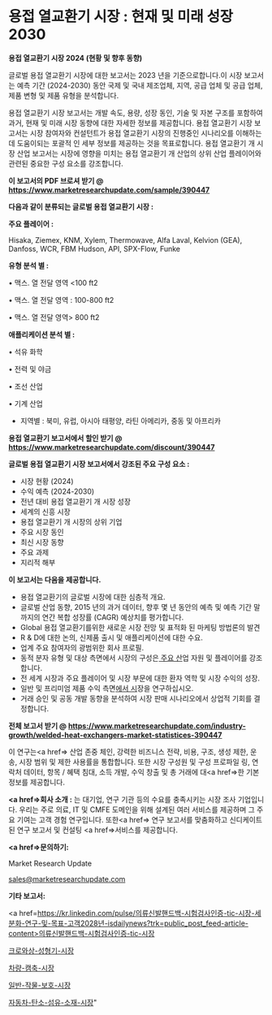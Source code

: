 # 용접 열교환기 시장 : 현재 및 미래 성장 2030

<strong>용접 열교환기 시장 2024 (현황 및 향후 동향)</strong>

글로벌 용접 열교환기 시장에 대한 보고서는 2023 년을 기준으로합니다.이 시장 보고서는 예측 기간 (2024-2030) 동안 국제 및 국내 제조업체, 지역, 공급 업체 및 공급 업체, 제품 변형 및 제품 유형을 분석합니다.

용접 열교환기 시장 보고서는 개발 속도, 용량, 성장 동인, 기술 및 자본 구조를 포함하여 과거, 현재 및 미래 시장 동향에 대한 자세한 정보를 제공합니다. 용접 열교환기 시장 보고서는 시장 참여자와 컨설턴트가 용접 열교환기 시장의 진행중인 시나리오를 이해하는 데 도움이되는 포괄적 인 세부 정보를 제공하는 것을 목표로합니다. 용접 열교환기 개 시장 산업 보고서는 시장에 영향을 미치는 용접 열교환기 개 산업의 상위 산업 플레이어와 관련된 중요한 구성 요소를 강조합니다.



<strong>이 보고서의 PDF 브로셔 받기 @ <a href=https://www.marketresearchupdate.com/sample/390447>https://www.marketresearchupdate.com/sample/390447</a></strong>



<strong>다음과 같이 분류되는 글로벌 용접 열교환기 시장 :</strong>



<strong>주요 플레이어 :</strong>

Hisaka, Ziemex, KNM, Xylem, Thermowave, Alfa Laval, Kelvion (GEA), Danfoss, WCR, FBM Hudson, API, SPX-Flow, Funke



<strong>유형 분석 별 :</strong>

• 맥스. 열 전달 영역 <100 ft2

• 맥스. 열 전달 영역 : 100-800 ft2

• 맥스. 열 전달 영역> 800 ft2



<strong>애플리케이션 분석 별 :</strong>

• 석유 화학

• 전력 및 야금

• 조선 산업

• 기계 산업

<ul>
  <li>지역별 : 북미, 유럽, 아시아 태평양, 라틴 아메리카, 중동 및 아프리카</li>
</ul>


<strong>용접 열교환기 보고서에서 할인 받기 @ <a href=https://www.marketresearchupdate.com/discount/390447>https://www.marketresearchupdate.com/discount/390447</a></strong>



<strong>글로벌 용접 열교환기 시장 보고서에서 강조된 주요 구성 요소 :</strong>
<ul>
  <li>시장 현황 (2024)</li>
  <li>수익 예측 (2024-2030)</li>
  <li>전년 대비 용접 열교환기 개 시장 성장</li>
  <li>세계의 신흥 시장</li>
  <li>용접 열교환기 개 시장의 상위 기업</li>
  <li>주요 시장 동인</li>
  <li>최신 시장 동향</li>
  <li>주요 과제</li>
  <li>지리적 해부</li>
</ul>


<strong>이 보고서는 다음을 제공합니다.</strong>
<ul>
  <li>용접 열교환기의 글로벌 시장에 대한 심층적 개요.</li>
  <li>글로벌 산업 동향, 2015 년의 과거 데이터, 향후 몇 년 동안의 예측 및 예측 기간 말까지의 연간 복합 성장률 (CAGR) 예상치를 평가합니다.</li>
  <li>Global 용접 열교환기를위한 새로운 시장 전망 및 표적화 된 마케팅 방법론의 발견</li>
  <li>R &amp; D에 대한 논의, 신제품 출시 및 애플리케이션에 대한 수요.</li>
  <li>업계 주요 참여자의 광범위한 회사 프로필.</li>
  <li>동적 분자 유형 및 대상 측면에서 시장의 구성은<a href=> 주요 산</a>업 자원 및 플레이어를 강조합니다.</li>
  <li>전 세계 시장과 주요 플레이어 및 시장 부문에 대한 환자 역학 및 시장 수익의 성장.</li>
  <li>일반 및 프리미엄 제품 수익 측면<a href=>에서 시</a>장을 연구하십시오.</li>
  <li>거래 승인 및 공동 개발 동향을 분석하여 시장 판매 시나리오에서 상업적 기회를 결정합니다.</li>
</ul>



<strong>전체 보고서 받기 @ <a href=https://www.marketresearchupdate.com/industry-growth/welded-heat-exchangers-market-statistices-390447>https://www.marketresearchupdate.com/industry-growth/welded-heat-exchangers-market-statistices-390447</a></strong>

이 연구는<a href=> 산업 존중</a> 체인, 강력한 비즈니스 전략, 비용, 구조, 생성 제한, 운송, 시장 범위 및 제한 사용률을 통합합니다. 또한 시장 구성원 및 구성 프로파일 링, 연락처 데이터, 항목 / 혜택 침대, 소득 개발, 수익 창출 및 총 거래에 대<a href=>한 기본 </a>정보를 제공합니다.



<strong><a href=>회사 소</a>개 :</strong>
는 대기업, 연구 기관 등의 수요를 충족시키는 시장 조사 기업입니다. 우리는 주로 의료, IT 및 CMFE 도메인을 위해 설계된 여러 서비스를 제공하며 그 주요 기여는 고객 경험 연구입니다. 또한<a href=> 연구 보</a>고서를 맞춤화하고 신디케이트 된 연구 보고서 및 컨설팅 <a href=>서비스</a>를 제공합니다.



<strong><a href=>문의하기:</a></strong>

Market Research Update

sales@marketresearchupdate.com



<strong>기타 보고서:</strong>

<a href=https://kr.linkedin.com/pulse/의류신발핸드백-시험검사인증-tic-시장-세분화-연구-및-목표-고객2028년-isdailynews?trk=public_post_feed-article-content>의류신발핸드백-시험검사인증-tic-시장</a>

<a href=https://www.linkedin.com/pulse/크로와상-성형기-시장-세분화-연구-및-목표-고객2029년-survey-spotlight-pro-24-analysis/>크로와상-성형기-시장</a>

<a href=https://www.linkedin.com/pulse/차량-캠축-시장-세분화-연구-및-목표-고객2029년-trend-tracking-tips-360-analysis-ru2of/>차량-캠축-시장</a>

<a href=https://www.linkedin.com/pulse/일반-작물-보호-시장-현재-및-미래-성장-2029-data-dive-diaries-24-analysis-oxvef/>일반-작물-보호-시장</a>

<a href=https://www.linkedin.com/pulse/자동차-탄소-섬유-소재-시장-진입-전략-및-위험-평가2030년-data-dive-diaries-24-analysis-if28f/>자동차-탄소-섬유-소재-시장</a>"
